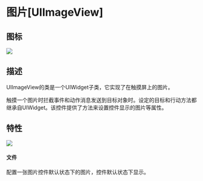 # 图片[UIImageView]

## 图标

![](img/3-3-4-img-01.png)

## 描述

UIImageView的类是一个UIWidget子类，它实现了在触摸屏上的图片。

触摸一个图片时拦截事件和动作消息发送到目标对象时。设定的目标和行动方法都继承自UIWidget。该控件提供了方法来设置控件显示的图片等属性。

## 特性

![](img/3-3-4-img-02.png)

#### 文件

配置一张图片控件默认状态下的图片，控件默认状态下显示。